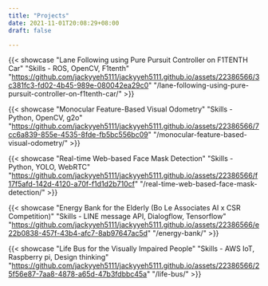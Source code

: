```yaml
---
title: "Projects"
date: 2021-11-01T20:08:29+08:00
draft: false

---
```


{{< showcase "Lane Following using Pure Pursuit Controller on F1TENTH Car" "Skills - ROS, OpenCV, F1tenth" "https://github.com/jackyyeh5111/jackyyeh5111.github.io/assets/22386566/3c381fc3-fd02-4b45-989e-080042ea29c0" "/lane-following-using-pure-pursuit-controller-on-f1tenth-car/" >}}

{{< showcase 
"Monocular Feature-Based Visual Odometry" 
"Skills - Python, OpenCV, g2o" 
"https://github.com/jackyyeh5111/jackyyeh5111.github.io/assets/22386566/7cc6a839-855e-4535-8fde-fb5bc556bc09" 
"/monocular-feature-based-visual-odometry/" >}}

{{< showcase 
"Real-time Web-based Face Mask Detection" 
"Skills - Python, YOLO, WebRTC" 
"https://github.com/jackyyeh5111/jackyyeh5111.github.io/assets/22386566/f17f5afd-142d-4120-a70f-f1d1d2b710cf" 
"/real-time-web-based-face-mask-detection/" >}}

{{< showcase 
"Energy Bank for the Elderly (Bo Le Associates AI x CSR Competition)" 
"Skills - LINE message API, Dialogflow, Tensorflow" 
"https://github.com/jackyyeh5111/jackyyeh5111.github.io/assets/22386566/e22b0838-457f-43b4-afc7-8ab97647ac5d"
"/energy-bank/" >}}

{{< showcase 
"Life Bus for the Visually Impaired People" 
"Skills - AWS IoT, Raspberry pi, Design thinking" 
"https://github.com/jackyyeh5111/jackyyeh5111.github.io/assets/22386566/25f56e87-7aa8-4878-a65d-47b3fdbbc45a"
"/life-bus/" >}}

